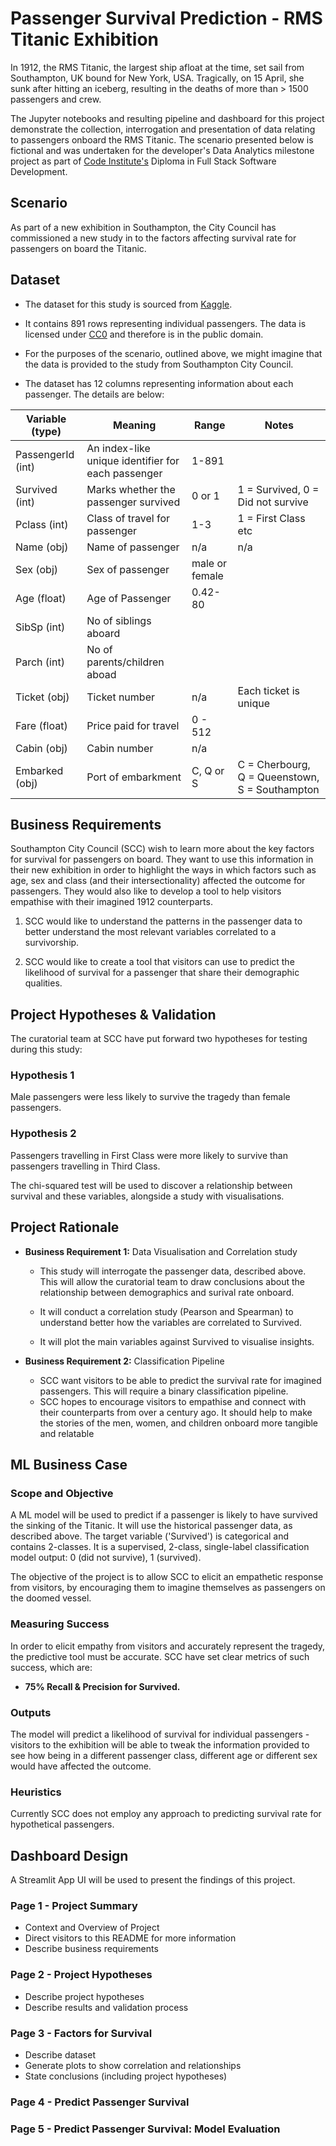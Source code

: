 
# Passenger Survival Prediction - RMS Titanic Exhibition

In 1912, the RMS Titanic, the largest ship afloat at the time, set sail from Southampton, UK bound for New York, USA. Tragically, on 15 April, she sunk after hitting an iceberg, resulting in the deaths of more than > 1500 passengers and crew.

The Jupyter notebooks and resulting pipeline and dashboard for this project demonstrate the collection, interrogation and presentation of data relating to passengers onboard the RMS Titanic. The scenario presented below is fictional and was undertaken for the developer's Data Analytics milestone project as part of [Code Institute's](https://codeinstitute.net/global/) Diploma in Full Stack Software Development.

## Scenario

As part of a new exhibition in Southampton, the City Council has commissioned a new study in to the factors affecting survival rate for passengers on board the Titanic.

## Dataset

- The dataset for this study is sourced from [Kaggle](https://www.kaggle.com/datasets/yasserh/titanic-dataset).
- It contains 891 rows representing individual passengers. The data is licensed under [CC0](https://creativecommons.org/publicdomain/zero/1.0/) and therefore is in the public domain.
- For the purposes of the scenario, outlined above, we might imagine that the data is provided to the study from Southampton City Council.

- The dataset has 12 columns representing information about each passenger. The details are below:

| Variable (type) | Meaning | Range | Notes |
| -------------------------------------- | ------------------------------------------------------------------------------- | -------------------------------------------------------------------------------------------------------------------------------------------------------------------------------------------- | ----- |
|PassengerId (int)|An index-like unique identifier for each passenger|1-891||
|Survived (int)|Marks whether the passenger survived|0 or 1|1 = Survived, 0 = Did not survive|
|Pclass (int)|Class of travel for passenger|1-3|1 = First Class etc|
|Name (obj)|Name of passenger|n/a|n/a|
|Sex (obj)|Sex of passenger|male or female||
|Age (float)|Age of Passenger|0.42-80||
|SibSp (int)|No of siblings aboard|||
|Parch (int)|No of parents/children aboad|||
|Ticket (obj)|Ticket number|n/a|Each ticket is unique|
|Fare (float)|Price paid for travel|0 - 512||
|Cabin (obj)|Cabin number|n/a||
|Embarked (obj)|Port of embarkment|C, Q or S|C = Cherbourg, Q = Queenstown, S = Southampton|

## Business Requirements

Southampton City Council (SCC) wish to learn more about the key factors for survival for passengers on board. They want to use this information in their new exhibition in order to highlight the ways in which factors such as age, sex and class (and their intersectionality) affected the outcome for passengers. They would also like to develop a tool to help visitors empathise with their imagined 1912 counterparts.

1. SCC would like to understand the patterns in the passenger data to better understand the most relevant variables correlated to a survivorship.

2. SCC would like to create a tool that visitors can use to predict the likelihood of survival for a passenger that share their demographic qualities.

## Project Hypotheses & Validation

The curatorial team at SCC have put forward two hypotheses for testing during this study:

### Hypothesis 1

Male passengers were less likely to survive the tragedy than female passengers.

### Hypothesis 2

Passengers travelling in First Class were more likely to survive than passengers travelling in Third Class.

The chi-squared test will be used to discover a relationship between survival and these variables, alongside a study with visualisations.
  
## Project Rationale

 
-  **Business Requirement 1:** Data Visualisation and Correlation study

	- This study will interrogate the passenger data, described above. This will allow the curatorial team to draw conclusions about the relationship between demographics and surival rate onboard.

	- It will conduct a correlation study (Pearson and Spearman) to understand better how the variables are correlated to Survived.

	- It will plot the main variables against Survived to visualise insights.

 
-  **Business Requirement 2:** Classification Pipeline

	- SCC want visitors to be able to predict the survival rate for imagined passengers. This will require a binary classification pipeline.
	- SCC hopes to encourage visitors to empathise and connect with their counterparts from over a century ago. It should help to make the stories of the men, women, and children onboard more tangible and relatable

## ML Business Case

### Scope and Objective

A ML model will be used to predict if a passenger is likely to have survived the sinking of the Titanic. It will use the historical passenger data, as described above. The target variable ('Survived') is categorical and contains 2-classes. It is a supervised, 2-class, single-label classification model output: 0 (did not survive), 1 (survived).

The objective of the project is to allow SCC to elicit an empathetic response from visitors, by encouraging them to imagine themselves as passengers on the doomed vessel.

### Measuring Success

In order to elicit empathy from visitors and accurately represent the tragedy, the predictive tool must be accurate. SCC have set clear metrics of such success, which are:

-  **75% Recall & Precision for Survived.**


### Outputs

The model will predict a likelihood of survival for individual passengers - visitors to the exhibition will be able to tweak the information provided to see how being in a different passenger class, different age or different sex would have affected the outcome.

### Heuristics

Currently SCC does not employ any approach to predicting survival rate for hypothetical passengers.

## Dashboard Design

A Streamlit App UI will be used to present the findings of this project.

### Page 1 - Project Summary

 - Context and Overview of Project
 - Direct visitors to this README for more information
 - Describe business requirements

### Page 2 - Project Hypotheses
- Describe project hypotheses
- Describe results and validation process

### Page 3 - Factors for Survival
- Describe dataset
-  Generate plots to show correlation and relationships
- State conclusions (including project hypotheses)

### Page 4 - Predict Passenger Survival
### Page 5 - Predict Passenger Survival: Model Evaluation